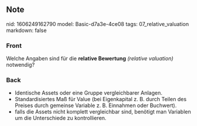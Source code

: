 ## Note
nid: 1606249162790
model: Basic-d7a3e-4ce08
tags: 07_relative_valuation
markdown: false

### Front
<p>Welche Angaben sind für die <b>relative Bewertung</b>
<i>(relative valuation)</i> notwendig?

### Back
<div>
  <div>
    <ul>
      <li><span>Identische Assets oder eine Gruppe vergleichbarer
      Anlagen.</span>
      <li><span>Standardisiertes Maß für Value (bei Eigenkapital z.
      B. durch Teilen des Preises durch gemeinse Variable z. B.
      Einnahmen oder Buchwert).</span>
      <li><span>falls die Assets nicht komplett vergleichbar sind,
      benötigt man Variablen um die Unterschiede zu
      kontrollieren.</span>
    </ul>
  </div>
</div>

